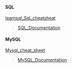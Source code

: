 #### SQL

[learnsql_Sql_cheatsheat](https://learnsql.com/blog/sql-basics-cheat-sheet/)         

> [SQL_Documentation](https://www.w3schools.com/sql/)

#### MySQL

[Mysql_cheat_sheet](https://www.mysqltutorial.org/mysql-cheat-sheet/)        

> [MySQL_Documentation](https://dev.mysql.com/doc/)